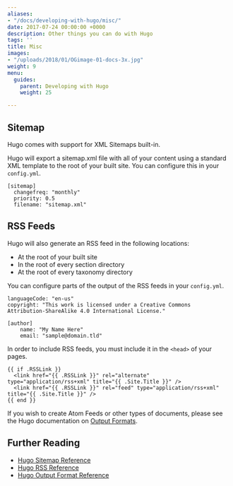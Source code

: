 ```yaml
---
aliases:
- "/docs/developing-with-hugo/misc/"
date: 2017-07-24 00:00:00 +0000
description: Other things you can do with Hugo
tags: ''
title: Misc
images:
- "/uploads/2018/01/OGimage-01-docs-3x.jpg"
weight: 9
menu:
  guides:
    parent: Developing with Hugo
    weight: 25

---
```

## Sitemap
Hugo comes with support for XML Sitemaps built-in.

Hugo will export a sitemap.xml file with all of your content using a standard XML template to the root of your built site. You can configure this in your `config.yml`.

	[sitemap]
	  changefreq: "monthly"
	  priority: 0.5
	  filename: "sitemap.xml"

## RSS Feeds

Hugo will also generate an RSS feed in the following locations:

- At the root of your built site
- In the root of every section directory
- At the root of every taxonomy directory

You can configure parts of the output of the RSS feeds in your `config.yml`.

	languageCode: "en-us"
	copyright: "This work is licensed under a Creative Commons Attribution-ShareAlike 4.0 International License."
	
	[author]
	    name: "My Name Here"
	    email: "sample@domain.tld"

In order to include RSS feeds, you must include it in the `<head>` of your pages.

	{{ if .RSSLink }}
	  <link href="{{ .RSSLink }}" rel="alternate" type="application/rss+xml" title="{{ .Site.Title }}" />
	  <link href="{{ .RSSLink }}" rel="feed" type="application/rss+xml" title="{{ .Site.Title }}" />
	{{ end }}

If you wish to create Atom Feeds or other types of documents, please see the Hugo documentation on [Output Formats][1].

## Further Reading
- [Hugo Sitemap Reference](https://gohugo.io/templates/sitemap/)
- [Hugo RSS Reference](https://gohugo.io/templates/rss/)
- [Hugo Output Format Reference](https://gohugo.io/extras/output-formats/)

[1]: https://gohugo.io/extras/output-formats/